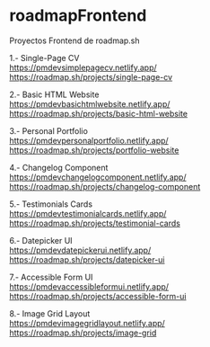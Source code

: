 # roadmapFrontend

Proyectos Frontend de roadmap.sh

1.- Single-Page CV <br>
https://pmdevsimplepagecv.netlify.app/ <br>
https://roadmap.sh/projects/single-page-cv

2.- Basic HTML Website <br>
https://pmdevbasichtmlwebsite.netlify.app/ <br>
https://roadmap.sh/projects/basic-html-website

3.- Personal Portfolio <br>
https://pmdevpersonalportfolio.netlify.app/ <br>
https://roadmap.sh/projects/portfolio-website

4.- Changelog Component <br>
https://pmdevchangelogcomponent.netlify.app/ <br>
https://roadmap.sh/projects/changelog-component

5.- Testimonials Cards <br>
https://pmdevtestimonialcards.netlify.app/<br>
https://roadmap.sh/projects/testimonial-cards

6.- Datepicker UI <br>
https://pmdevdatepickerui.netlify.app/<br>
https://roadmap.sh/projects/datepicker-ui

7.- Accessible Form UI <br>
https://pmdevaccessibleformui.netlify.app/ <br>
https://roadmap.sh/projects/accessible-form-ui

8.- Image Grid Layout <br>
https://pmdevimagegridlayout.netlify.app/<br>
https://roadmap.sh/projects/image-grid